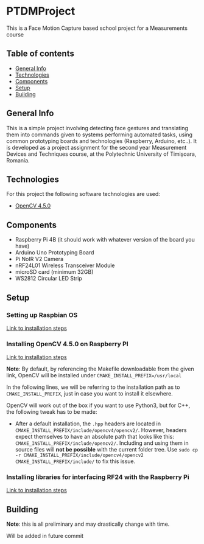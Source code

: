 # PTDMProject
This is a Face Motion Capture based school project for a Measurements course
## Table of contents
* [General Info](#general-info)
* [Technologies](#technologies)
* [Components](#components)
* [Setup](#setup)
* [Building](#building)

## General Info
This is a simple project involving detecting face gestures and translating them into commands given to systems performing automated tasks, using common prototyping boards and technologies (Raspberry, Arduino, etc..).
It is developed as a project assignment for the second year Measurement Devices and Techniques course, at the Polytechnic University of Timișoara, Romania.

## Technologies
For this project the following software technologies are used:

* [OpenCV 4.5.0](https://opencv.org/)

## Components
* Raspberry Pi 4B (it should work with whatever version of the board you have)
* Arduino Uno Prototyping Board
* Pi NoIR V2 Camera
* nRF24L01 Wireless Transceiver Module
* microSD card (minimum 32GB)
* WS2812 Circular LED Strip

## Setup

### Setting up Raspbian OS
[Link to installation steps](https://www.raspberrypi.org/documentation/installation/installing-images/)

### Installing OpenCV 4.5.0 on Raspberry PI
[Link to installation steps](https://qengineering.eu/install-opencv-4.1-on-raspberry-pi-4.html)

**Note**: By default, by referencing the Makefile downloadable from the given link, OpenCV will be installed under
```CMAKE_INSTALL_PREFIX=/usr/local```

In the following lines, we will be referring to the installation path as to ```CMAKE_INSTALL_PREFIX```, just in case you want to install it elsewhere.

OpenCV will work out of the box if you want to use Python3, but for C++, the following tweak has to be made:
* After a default installation, the ```.hpp``` headers are located in ```CMAKE_INSTALL_PREFIX/include/opencv4/opencv2/```.
However, headers expect themselves to have an absolute path that looks like this: ```CMAKE_INSTALL_PREFIX/include/opencv2/```. Including and using them in source files will **not be possible** with the current folder tree. 
Use ```sudo cp -r CMAKE_INSTALL_PREFIX/include/opencv4/opencv2 CMAKE_INSTALL_PREFIX/include/``` to fix this issue.

### Installing libraries for interfacing RF24 with the Raspberry Pi
[Link to installation steps](https://www.hackster.io/wirekraken/connecting-an-nrf24l01-to-raspberry-pi-9c0a57)

## Building
**Note**: this is all preliminary and may drastically change with time.

Will be added in future commit
